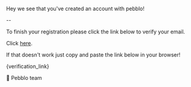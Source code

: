 Hey we see that you've created an account with pebblo!

--

To finish your registration please click the link below to verify your email.

Click [here]({verification_link}).

If that doesn't work just copy and paste the link below in your browser!

{verification_link}

🎉 Pebblo team